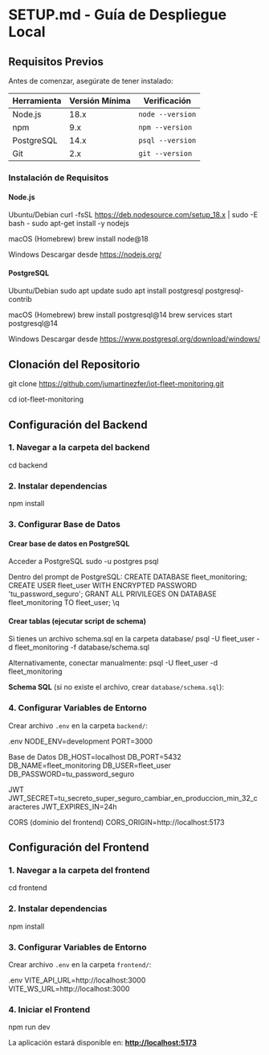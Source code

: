 # SETUP.md - Guía de Despliegue Local

## Requisitos Previos

Antes de comenzar, asegúrate de tener instalado:

| Herramienta  | Versión Mínima | Verificación              |
|--------------|----------------|---------------------------|
| Node.js      | 18.x           | `node --version`          |
| npm          | 9.x            | `npm --version`           |
| PostgreSQL   | 14.x           | `psql --version`          |
| Git          | 2.x            | `git --version`           |

### Instalación de Requisitos

#### Node.js

Ubuntu/Debian
curl -fsSL https://deb.nodesource.com/setup_18.x | sudo -E bash -
sudo apt-get install -y nodejs

macOS (Homebrew)
brew install node@18

Windows
Descargar desde https://nodejs.org/


#### PostgreSQL

Ubuntu/Debian
sudo apt update
sudo apt install postgresql postgresql-contrib

macOS (Homebrew)
brew install postgresql@14
brew services start postgresql@14

Windows
Descargar desde https://www.postgresql.org/download/windows/

## Clonación del Repositorio

git clone https://github.com/jumartinezfer/iot-fleet-monitoring.git

cd iot-fleet-monitoring

## Configuración del Backend

### 1. Navegar a la carpeta del backend

cd backend

### 2. Instalar dependencias

npm install

### 3. Configurar Base de Datos

#### Crear base de datos en PostgreSQL

Acceder a PostgreSQL
sudo -u postgres psql

Dentro del prompt de PostgreSQL:
CREATE DATABASE fleet_monitoring;
CREATE USER fleet_user WITH ENCRYPTED PASSWORD 'tu_password_seguro';
GRANT ALL PRIVILEGES ON DATABASE fleet_monitoring TO fleet_user;
\q

#### Crear tablas (ejecutar script de schema)

Si tienes un archivo schema.sql en la carpeta database/
psql -U fleet_user -d fleet_monitoring -f database/schema.sql

Alternativamente, conectar manualmente:
psql -U fleet_user -d fleet_monitoring

**Schema SQL** (si no existe el archivo, crear `database/schema.sql`):

### 4. Configurar Variables de Entorno

Crear archivo `.env` en la carpeta `backend/`:

.env
NODE_ENV=development
PORT=3000

Base de Datos
DB_HOST=localhost
DB_PORT=5432
DB_NAME=fleet_monitoring
DB_USER=fleet_user
DB_PASSWORD=tu_password_seguro

JWT
JWT_SECRET=tu_secreto_super_seguro_cambiar_en_produccion_min_32_caracteres
JWT_EXPIRES_IN=24h

CORS (dominio del frontend)
CORS_ORIGIN=http://localhost:5173

## Configuración del Frontend

### 1. Navegar a la carpeta del frontend

cd frontend

### 2. Instalar dependencias

npm install

### 3. Configurar Variables de Entorno

Crear archivo `.env` en la carpeta `frontend/`:

.env
VITE_API_URL=http://localhost:3000
VITE_WS_URL=http://localhost:3000

### 4. Iniciar el Frontend

npm run dev

La aplicación estará disponible en: [**http://localhost:5173**](http://localhost:5173)

